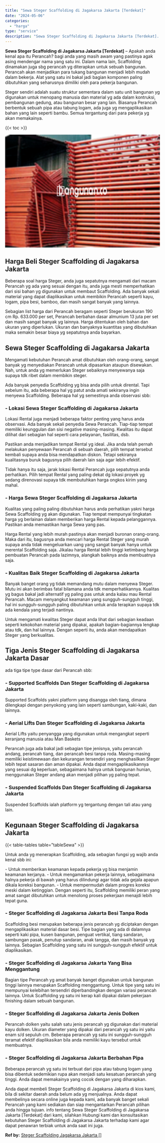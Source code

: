 ```yaml
---
title: "Sewa Steger Scaffolding di Jagakarsa Jakarta [Terdekat]"
date: "2024-05-06"
categories: 
  - "harga"
type: "service"
description: "Sewa Steger Scaffolding di Jagakarsa Jakarta [Terdekat]. Anda dapat membeli Steger Scaffolding di Jagakarsa Jakarta di kios kami, bila di sekitar daerah anda..."
---
```


**Sewa Steger Scaffolding di Jagakarsa Jakarta \[Terdekat\]** – Apakah anda kenal apa itu Perancah? bagi anda yang masih awam yang pastinya agak asing mendengar nama yang satu ini. Dalam nama lain, Scaffolding dinamakan juga sbg perancah yg diterapkan untuk sebuah bangunan. Perancah akan menjadikan para tukang bangunan menjadi lebih mudah dalam bekerja. Alat yang satu ini bakal jadi bagian komponen paling dibutuhkan yang seharusnya dimiliki oleh para pekerja bangunan.

Steger sendiri adalah suatu struktur sementara dalam satu unit bangunan yg digunakan untuk menopang manusia dan material yg ada dalam kontruksi, pembangunan gedung, atau bangunan besar yang lain. Biasanya Perancah berbentuk sebuah pipa atau tabung logam, ada juga yg mengaplikasikan bahan yang lain seperti bambu. Semua tergantung dari para pekerja yg akan memakainya.

{{< toc >}}

![Sewa Steger Scaffolding di Jagakarsa Jakarta [Terdekat]](/images/sewa-scaffolding-steger-16.png)

## Harga Beli Steger Scaffolding di Jagakarsa Jakarta

Beberapa soal harga Steger, anda juga sepatutnya mengamati dari macam Perancah yg ada yang sesuai dengan itu, anda juga mesti memperhatikan dari sisi bahan yg digunakan untuk membaut Scaffolding. Ada banyak sekali material yang dapat diaplikasikan untuk membikin Perancah seperti kayu, logam, pipa besi, bamboo, dan masih sangat banyak yang lainnya.

Sebagian list harga dari Perancah beragam seperti Steger berukuran 190 cm Rp. 633.000 per set, Perancah berbahan dasar almunium 13 juta per set dan masih sangat banyak yg lainnya. Harga ditentukan oleh bahan dan ukuran yang diperlukan. Ukuran dan banyaknya kuantitas yang dibutuhkan maka semakin besar biaya yg sepatutnya anda bayarkan.

## Sewa Steger Scaffolding di Jagakarsa Jakarta

Mengamati kebutuhan Perancah amat dibutuhkan oleh orang-orang, sangat banyak yg menyediakan Perancah untuk dipasarkan ataupun disewakan. Nah, untuk anda yg memerlukan Steger sebaiknya menyewanya saja supaya tdk ribet dalam membikin steger.

Ada banyak penyedia Scaffolding yg bisa anda pilih untuk dirental. Tapi sebelum itu, ada beberapa hal yg patut anda amati sekiranya ingin menyewa Scaffolding. Beberapa hal yg semestinya anda observasi sbb:

### \- Lokasi Sewa Steger Scaffolding di Jagakarsa Jakarta

Lokasi Rental juga menjadi beberapa faktor penting yang harus anda observasi. Ada banyak sekali penyedia Sewa Perancah. Tiap-tiap tempat memiliki keunggulan dan sisi negative masing-masing. Kwalitas itu dapat dilihat dari sebagian hal seperti cara pelayanan, fasilitas, dsb.

Pastikan anda menjadikan tempat Rental yg ideal. Jika anda telah pernah melakukan penyewaan Perancah di sebuah daerah, pilih tempat tersebut kembali supaya anda bisa mendapatkan diskon. Tetapi sekiranya kualitasnya buruk bagusnya pilih daerah lain saja agar lebih efektif.

Tidak hanya itu saja, jarak lokasi Rental Perancah juga sepatutnya anda perhatikan. Pilih tempat Rental yang paling dekat dg lokasi proyek yg sedang direnovasi supaya tdk membutuhkan harga ongkos kirim yang mahal.

### \- Harga Sewa Steger Scaffolding di Jagakarsa Jakarta

Kualitas yang paling paling dibutuhkan harus anda perhatikan yakni harga Sewa Scaffolding yg akan digunakan. Tiap tempat mempunyai tingkatan harga yg berlainan dalam memberikan harga Rental kepada pelanggannya. Pastikan anda memastikan harga Sewa yang pas.

Harga Rental yang lebih murah pastinya akan menjadi buronan orang-orang. Maka dari itu, bagusnya anda mencari harga Rental Steger yang murah supaya anda tidak mengeluarkan uang yang sangat banyak hanya untuk merental Scaffolding saja. Jikalau harga Rental lebih tinggi ketimbang harga pembuatan Perancah pada lazimnya, alangkah baiknya anda membuatnya saja.

### \- Kualitas Baik Steger Scaffolding di Jagakarsa Jakarta

Banyak banget orang yg tidak memandang mutu dalam menyewa Steger. Mutu ini akan berimbas fatal bilamana anda tdk memperhatikannya. Kualitas yg bagus bakal jadi alternatif yg paling pas untuk anda kalau mau Rental Perancah. Macam menyangkut keamanan yang sungguh-sungguh tinggi, hal ini sungguh-sungguh paling dibutuhkan untuk anda terapkan supaya tdk ada kendala yang terjadi nantinya.

Untuk mengamati kwalitas Steger dapat anda lihat dari sebagian keadaan seperti kekokohan material yang dipakai, apakah bagian-bagiannya lengkap atau tdk, dan hal lainnya. Dengan seperti itu, anda akan mendapatkan Steger yang berkualitas.

## Tiga Jenis Steger Scaffolding di Jagakarsa Jakarta Dasar

ada tiga tipe type dasar dari Perancah sbb:

### \- Supported Scaffolds Dan Steger Scaffolding di Jagakarsa Jakarta

Supported Scaffolds yakni platform yang disangga oleh tiang, dimana dilengkapi dengan penyokong yang lain seperti sambungan, kaki-kaki, dan lainnya.

### \- Aerial Lifts Dan Steger Scaffolding di Jagakarsa Jakarta

Aerial Lifts yaitu penyangga yang digunakan untuk mengangkat seperti keranjang manusia atau Man Baskets

Perancah juga ada bakal jadi sebagian tipe jenisnya, yaitu perancah andang, perancah tiang, dan perancah besi tanpa roda. Masing-masing memiliki keistimewaan dan kekurangan tersendiri yang menghasilkan Steger lebih tepat sasaran dan aman dipakai. Anda dapat mengaplikasikannya yang sesuai dg keperluan, sebagaimana halnya untuk bangunan hunian, menggunakan Steger andang akan menjadi pilihan yg paling tepat.

### \- Suspended Scaffolds Dan Steger Scaffolding di Jagakarsa Jakarta

Suspended Scaffolds ialah platform yg tergantung dengan tali atau yang lain.

## Kegunaan Steger Scaffolding di Jagakarsa Jakarta

{{< table-tables table="tableSewa" >}}

Untuk anda yg menerapkan Scaffolding, ada sebagian fungsi yg wajib anda kenal sbb ini:

\- Untuk memberikan keamanan kepada pekerja yg bisa menjamin keamanan kerjanya. - Untuk mengamankan pekerja lainnya, sebagaimana halnya pekerja di bawah yang harus dilindungi agar tidak ada gejala apapun dikala koreksi bangunan. - Untuk mempermudah dalam progres koreksi meski dalam ketinggian. Dengan seperti itu, Scaffolding memiliki peran yang amat sangat dibutuhkan untuk menolong proses pekerjaan menajdi lebih tepat guna.

### \- Steger Scaffolding di Jagakarsa Jakarta Besi Tanpa Roda

Scaffolding besi merupakan beberapa jenis perancah yg diciptakan dengan mengaplikasikan material dasar besi. Tipe bagian yang ada di dalamnya seperti kaki pipa, kusen bangunan, penguat vertikal, tiang sandaran, sambungan pasak, penutup sandaran, anak tangga, dan masih banyak yg lainnya. Sebagian Scaffolding yang satu ini sungguh-sungguh efektif untuk diaplikasikan.

### \- Steger Scaffolding di Jagakarsa Jakarta Yang Bisa Menggantung

Bagian tipe Perancah yg amat banyak banget digunakan untuk bangunan tinggi lainnya merupakan Scaffolding menggantung. Untuk tipe yang satu ini mempunyai kelebihan tersendiri diperbandingkan dengan variasi perancah lainnya. Untuk Scaffolding yg satu ini kerap kali dipakai dalam pekerjaan finishing dalam sebuah bangunan.

### \- Steger Scaffolding di Jagakarsa Jakarta Jenis Dolken

Perancah dolken yaitu salah satu jenis perancah yg digunakan dari material kayu dolken. Ukuran diameter yang dipakai dari perancah yg satu ini yaitu enam s/d sepuluh cm. Beberapa perancah yg satu ini sungguh-sungguh teramat efektif diaplikasikan bila anda memiliki kayu tersebut untuk membuatnya.

### \- Steger Scaffolding di Jagakarsa Jakarta Berbahan Pipa

Beberapa perancah yg satu ini terbuat dari pipa atau tabung logam yang bisa dibentuk sedemikian rupa akan menjadi satu kesatuan perancah yang tinggi. Anda dapat memakainya yang cocok dengan yang diharapkan.

Anda dapat membeli Steger Scaffolding di Jagakarsa Jakarta di kios kami, bila di sekitar daerah anda belum ada yg menjualnya. Anda dapat membelinya secara online juga kepada kami, ada banyak banget sekali Perancah yang kami sediakan dan siap mengantarkan Perancah pilihan anda hingga tujuan. info tentang Sewa Steger Scaffolding di Jagakarsa Jakarta \[Terdekat\] dari kami, silahkan Hubungi kami dan konsultasikan kebutuhan Steger Scaffolding di Jagakarsa Jakarta terhadap kami agar dapat penawran terbiak untuk anda saat ini juga.

**Ref by:** [Steger Scaffolding Jagakarsa Jakarta []](https://id.wikipedia.org/wiki/Steger)
